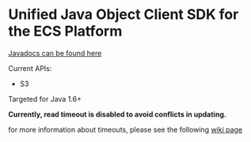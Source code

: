 Unified Java Object Client SDK for the ECS Platform
===

[Javadocs can be found here](http://emcecs.github.io/ecs-object-client-java/latest/javadoc/)

Current APIs:

- S3

Targeted for Java 1.6+

**Currently, read timeout is disabled to avoid conflicts in updating.**

for more information about timeouts, please see the following [wiki page](https://github.com/EMCECS/ecs-object-client-java/wiki/Example-for-avoiding-conflicts-when-timeout-is-enabled)
